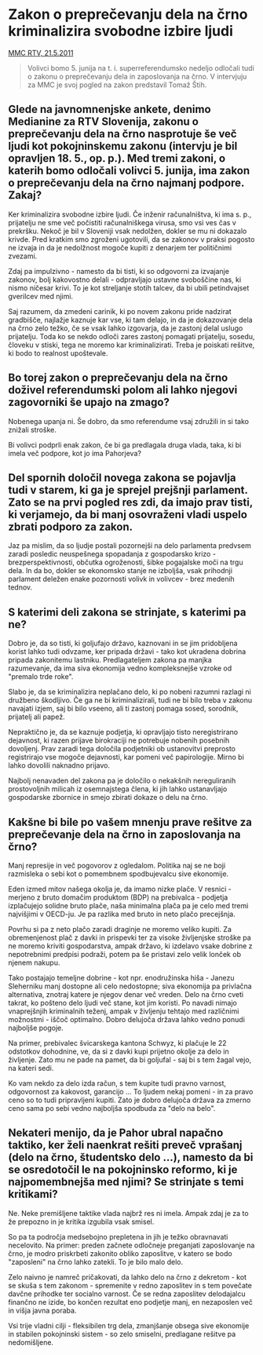 # Zakon o preprečevanju dela na črno kriminalizira svobodne izbire ljudi

[MMC RTV, 21.5.2011](https://www.rtvslo.si/gospodarstvo/stih-zakon-o-preprecevanju-dela-na-crno-kriminalizira-svobodne-izbire-ljudi/257850)

> Volivci bomo 5. junija na t. i. superreferendumsko nedeljo odločali tudi o zakonu o preprečevanju dela in zaposlovanja na črno. V intervjuju za MMC je svoj pogled na zakon predstavil Tomaž Štih.

## Glede na javnomnenjske ankete, denimo Medianine za RTV Slovenija, zakonu o preprečevanju dela na črno nasprotuje še več ljudi kot pokojninskemu zakonu (intervju je bil opravljen 18. 5., op. p.). Med tremi zakoni, o katerih bomo odločali volivci 5. junija, ima zakon o preprečevanju dela na črno najmanj podpore. Zakaj?

Ker kriminalizira svobodne izbire ljudi. Če inženir računalništva, ki ima s. p., prijatelju ne sme več počistiti računalniškega virusa, smo vsi ves čas v prekršku. Nekoč je bil v Sloveniji vsak nedolžen, dokler se mu ni dokazalo krivde. Pred kratkim smo zgroženi ugotovili, da se zakonov v praksi pogosto ne izvaja in da je nedolžnost mogoče kupiti z denarjem ter političnimi zvezami.

Zdaj pa impulzivno - namesto da bi tisti, ki so odgovorni za izvajanje zakonov, bolj kakovostno delali - odpravljajo ustavne svoboščine nas, ki nismo ničesar krivi. To je kot streljanje stotih talcev, da bi ubili petindvajset gverilcev med njimi.

Saj razumem, da zmedeni carinik, ki po novem zakonu pride nadzirat gradbišče, najlažje kaznuje kar vse, ki tam delajo, in da je dokazovanje dela na črno zelo težko, če se vsak lahko izgovarja, da je zastonj delal uslugo prijatelju. Toda ko se nekdo odloči zares zastonj pomagati prijatelju, sosedu, človeku v stiski, tega ne moremo kar kriminalizirati. Treba je poiskati rešitve, ki bodo to realnost upoštevale.

## Bo torej zakon o preprečevanju dela na črno doživel referendumski polom ali lahko njegovi zagovorniki še upajo na zmago?

Nobenega upanja ni. Še dobro, da smo referendume vsaj združili in si tako znižali stroške.

Bi volivci podprli enak zakon, če bi ga predlagala druga vlada, taka, ki bi imela več podpore, kot jo ima Pahorjeva?

## Del spornih določil novega zakona se pojavlja tudi v starem, ki ga je sprejel prejšnji parlament. Zato se na prvi pogled res zdi, da imajo prav tisti, ki verjamejo, da bi manj osovraženi vladi uspelo zbrati podporo za zakon.

Jaz pa mislim, da so ljudje postali pozornejši na delo parlamenta predvsem zaradi posledic neuspešnega spopadanja z gospodarsko krizo - brezperspektivnosti, občutka ogroženosti, šibke pogajalske moči na trgu dela. In da bo, dokler se ekonomsko stanje ne izboljša, vsak prihodnji parlament deležen enake pozornosti volivk in volivcev - brez medenih tednov.

## S katerimi deli zakona se strinjate, s katerimi pa ne?

Dobro je, da so tisti, ki goljufajo državo, kaznovani in se jim pridobljena korist lahko tudi odvzame, ker pripada državi - tako kot ukradena dobrina pripada zakonitemu lastniku. Predlagateljem zakona pa manjka razumevanje, da ima siva ekonomija vedno kompleksnejše vzroke od "premalo trde roke".

Slabo je, da se kriminalizira neplačano delo, ki po nobeni razumni razlagi ni družbeno škodljivo. Če ga ne bi kriminalizirali, tudi ne bi bilo treba v zakonu navajati izjem, saj bi bilo vseeno, ali ti zastonj pomaga sosed, sorodnik, prijatelj ali papež.

Nepraktično je, da se kaznuje podjetja, ki opravljajo tisto neregistrirano dejavnost, ki razen prijave birokraciji ne potrebuje nobenih posebnih dovoljenj. Prav zaradi tega določila podjetniki ob ustanovitvi preprosto registrirajo vse mogoče dejavnosti, kar pomeni več papirologije. Mirno bi lahko dovolili naknadno prijavo.

Najbolj nenavaden del zakona pa je določilo o nekakšnih nereguliranih prostovoljnih milicah iz osemnajstega člena, ki jih lahko ustanavljajo gospodarske zbornice in smejo zbirati dokaze o delu na črno. 

## Kakšne bi bile po vašem mnenju prave rešitve za preprečevanje dela na črno in zaposlovanja na črno?

Manj represije in več pogovorov z ogledalom. Politika naj se ne boji razmisleka o sebi kot o pomembnem spodbujevalcu sive ekonomije.

Eden izmed mitov našega okolja je, da imamo nizke plače. V resnici - merjeno z bruto domačim produktom (BDP) na prebivalca - podjetja izplačujejo solidne bruto plače, naša minimalna plača pa je celo med tremi najvišjimi v OECD-ju. Je pa razlika med bruto in neto plačo precejšnja.

Povrhu si pa z neto plačo zaradi draginje ne moremo veliko kupiti. Za obremenjenost plač z davki in prispevki ter za visoke življenjske stroške pa ne moremo kriviti gospodarstva, ampak državo, ki izdelavo vsake dobrine z nepotrebnimi predpisi podraži, potem pa še pristavi zelo velik lonček ob njenem nakupu.

Tako postajajo temeljne dobrine - kot npr. enodružinska hiša - Janezu Sleherniku manj dostopne ali celo nedostopne; siva ekonomija pa privlačna alternativa, znotraj katere je njegov denar več vreden. Delo na črno cveti takrat, ko pošteno delo ljudi več stane, kot jim koristi. Po navadi nimajo vnaprejšnjih kriminalnih teženj, ampak v življenju tehtajo med različnimi možnostmi - iščoč optimalno. Dobro delujoča država lahko vedno ponudi najboljše pogoje.

Na primer, prebivalec švicarskega kantona Schwyz, ki plačuje le 22 odstotkov dohodnine, ve, da si z davki kupi prijetno okolje za delo in življenje. Zato mu ne pade na pamet, da bi goljufal - saj bi s tem žagal vejo, na kateri sedi.

Ko vam nekdo za delo izda račun, s tem kupite tudi pravno varnost, odgovornost za kakovost, garancijo ... To ljudem nekaj pomeni - in za pravo ceno so to tudi pripravljeni kupiti. Zato je dobro delujoča država za zmerno ceno sama po sebi vedno najboljša spodbuda za "delo na belo". 

## Nekateri menijo, da je Pahor ubral napačno taktiko, ker želi naenkrat rešiti preveč vprašanj (delo na črno, študentsko delo ...), namesto da bi se osredotočil le na pokojninsko reformo, ki je najpomembnejša med njimi? Se strinjate s temi kritikami?

Ne. Neke premišljene taktike vlada najbrž res ni imela. Ampak zdaj je za to že prepozno in je kritika izgubila vsak smisel.

So pa ta področja medsebojno prepletena in jih je težko obravnavati necelovito. Na primer: preden začnete odločneje preganjati zaposlovanje na črno, je modro priskrbeti zakonito obliko zaposlitve, v katero se bodo "zaposleni" na črno lahko zatekli. To je bilo malo delo.

Zelo naivno je namreč pričakovati, da lahko delo na črno z dekretom - kot se skuša s tem zakonom - spremenite v redno zaposlitev in s tem povečate davčne prihodke ter socialno varnost. Če se redna zaposlitev delodajalcu finančno ne izide, bo končen rezultat eno podjetje manj, en nezaposlen več in višja javna poraba.

Vsi trije vladni cilji - fleksibilen trg dela, zmanjšanje obsega sive ekonomije in stabilen pokojninski sistem - so zelo smiselni, predlagane rešitve pa nedomišljene.